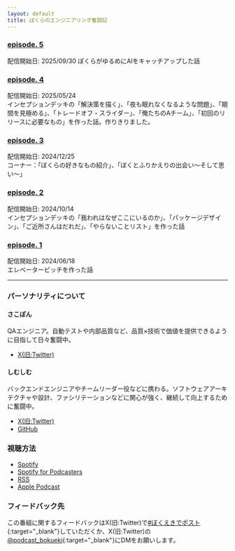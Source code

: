 ```yaml
---
layout: default
title: ぼくらのエンジニアリング奮闘記
---
```


### [episode. 5](./0005/index.md)
配信開始日: 2025/09/30
ぽくらがゆるめにAIをキャッチアップした話

### [episode. 4](./0004/index.md)
配信開始日: 2025/05/24  
インセプションデッキの「解決策を描く」、「夜も眠れなくなるような問題」、「期間を見極める」、「トレードオフ・スライダー」、「俺たちのAチーム」、「初回のリリースに必要なもの」を作った話。作りきりました。

### [episode. 3](./0003/index.md)  
配信開始日: 2024/12/25  
コーナー：「ぼくらの好きなもの紹介」、「ぼくとふりかえりの出会い〜そして思い〜」

### [episode. 2](./0002/index.md)  
配信開始日: 2024/10/14  
インセプションデッキの「我われはなぜここにいるのか」、「パッケージデザイン」、「ご近所さんはだれだ」、「やらないことリスト」を作った話

### [episode. 1](./0001/index.md)  
配信開始日: 2024/06/18  
エレベーターピッチを作った話


---

### パーソナリティについて  

#### さこぽん

QAエンジニア。自動テストや内部品質など、品質×技術で価値を提供できるように目指して日々奮闘中。

* [X(旧:Twitter)](https://x.com/__sakopon)

#### しむしむ

バックエンドエンジニアやチームリーダー役などに携わる。ソフトウェアアーキテクチャや設計、ファシリテーションなどに関心が強く、継続して向上するために奮闘中。

* [X(旧:Twitter)](https://x.com/_naoki_ur)
* [GitHub](https://github.com/naokiur)

### 視聴方法
* [Spotify](https://open.spotify.com/show/6NvAQjZmNvq50vh4Ri3Tfl)
* [Spotify for Podcasters](https://podcasters.spotify.com/pod/show/572ili2aiig)
* [RSS](https://anchor.fm/s/f6faf338/podcast/rss)
* [Apple Podcast](https://podcasts.apple.com/us/podcast/%E3%81%BC%E3%81%8F%E3%82%89%E3%81%AE%E3%82%A8%E3%83%B3%E3%82%B8%E3%83%8B%E3%82%A2%E3%83%AA%E3%83%B3%E3%82%B0%E5%A5%AE%E9%97%98%E8%A8%98/id1753708189)

### フィードバック先
この番組に関するフィードバックはX(旧:Twitter)で[#ぼくえきでポスト](https://x.com/share?url=https://podcast-bokueki.github.io/bokueki/&hashtags=ぼくえき){:target="_blank"}していただくか、X(旧:Twitter)の[@podcast_bokueki](https://x.com/podcast_bokueki){:target="_blank"}にDMをお願いします。

